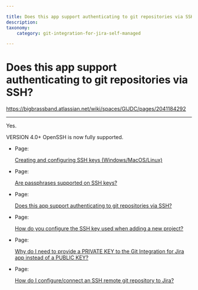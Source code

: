 ```yaml
---

title: Does this app support authenticating to git repositories via SSH?
description:
taxonomy:
    category: git-integration-for-jira-self-managed

---
```


# Does this app support authenticating to git repositories via SSH?

<https://bigbrassband.atlassian.net/wiki/spaces/GIJDC/pages/2041184292>

* * *

Yes.

VERSION 4.0+ OpenSSH is now fully supported.

*   Page:
    
    [Creating and configuring SSH keys (Windows/MacOS/Linux)](/wiki/spaces/GIJDC/pages/183271450)
    
*   Page:
    
    [Are passphrases supported on SSH keys?](/wiki/spaces/GIJDC/pages/2040692788)
    
*   Page:
    
    [Does this app support authenticating to git repositories via SSH?](/wiki/spaces/GIJDC/pages/2041184292)
    
*   Page:
    
    [How do you configure the SSH key used when adding a new project?](/wiki/spaces/GIJDC/pages/2041020434)
    
*   Page:
    
    [Why do I need to provide a PRIVATE KEY to the Git Integration for Jira app instead of a PUBLIC KEY?](/wiki/spaces/GIJDC/pages/2041577508)
    
*   Page:
    
    [How do I configure/connect an SSH remote git repository to Jira?](/wiki/spaces/GIJDC/pages/2041708556)